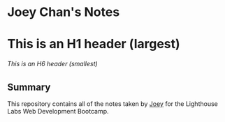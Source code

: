 # Joey Chan's Notes
# This is an H1 header (largest)
###### This is an H6 header (smallest)
## Summary
This repository contains all of the notes taken by [Joey](https://github.com/joeychan916) for the Lighthouse Labs Web Development Bootcamp.